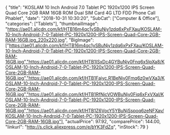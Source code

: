{
	"title": "KOSLAM 10 Inch Android 7.0 Tablet PC 1920x1200 IPS Screen Quad Core 2GB RAM 16GB ROM Dual SIM Card 4G LTD FDD Phone Call Phablet",
	"date": "2018-10-31 10:30:20",
	"SubCat": ["Computer & Office"],
	"categories": ["Tablets"],
	"thumbnailImage": "https://ae01.alicdn.com/kf/HTB16m4qc1ySBuNjy1zdq6xPxFXau/KOSLAM-10-Inch-Android-7-0-Tablet-PC-1920x1200-IPS-Screen-Quad-Core-2GB-RAM-16GB.jpg_220x220.jpg",
	"BigImage": ["https://ae01.alicdn.com/kf/HTB16m4qc1ySBuNjy1zdq6xPxFXau/KOSLAM-10-Inch-Android-7-0-Tablet-PC-1920x1200-IPS-Screen-Quad-Core-2GB-RAM-16GB.jpg","https://ae01.alicdn.com/kf/HTB1ISxDc4GYBuNjy0Fnq6x5lpXa8/KOSLAM-10-Inch-Android-7-0-Tablet-PC-1920x1200-IPS-Screen-Quad-Core-2GB-RAM-16GB.jpg","https://ae01.alicdn.com/kf/HTB1Faiyc.R1BeNjy0Fmq6z0wVXa3/KOSLAM-10-Inch-Android-7-0-Tablet-PC-1920x1200-IPS-Screen-Quad-Core-2GB-RAM-16GB.jpg","https://ae01.alicdn.com/kf/HTB1RfNicVOWBuNjy0Fiq6xFxVXal/KOSLAM-10-Inch-Android-7-0-Tablet-PC-1920x1200-IPS-Screen-Quad-Core-2GB-RAM-16GB.jpg","https://ae01.alicdn.com/kf/HTB1Z6VocY5YBuNjSspoq6zeNFXav/KOSLAM-10-Inch-Android-7-0-Tablet-PC-1920x1200-IPS-Screen-Quad-Core-2GB-RAM-16GB.jpg"],
	"actualPrice": 97.92,
	"comparePrice": 144.00,
	"linkurl": "http://s.click.aliexpress.com/e/bYK3FdZq",
	"inStock": 79
}
